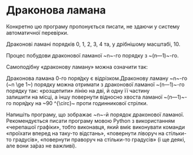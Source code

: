 # Драконова ламана

Конкретно цю програму пропонується писати, не&nbsp;здаючи&nbsp;у&nbsp;систему автоматичної перевірки.

Драконові ламані порядків 0, 1, 2, 3, 4&nbsp;та,&nbsp;у&nbsp;дрібнішому масштабі, 10.

Процес побудови драконової ламаної ~n~-го порядку&nbsp;з&nbsp;~(n—1)~-го.

Самоподібну «драконову ламану» можна означити так:

Драконова ламана 0-го поря́дку є відрізком.Драконову ламану ~n~-го (~n \ge 1~) порядку можна отримати&nbsp;з&nbsp;драконової ламаної ~(n—1)~-го порядку так: «розщепити» лінію&nbsp;на&nbsp;дві,&nbsp;й&nbsp;одну її частину залишити&nbsp;на&nbsp;місці,&nbsp;а&nbsp;іншу повернути відносно хвоста ламаної ~(n—1)~-го поря́дку&nbsp;на&nbsp;~90&nbsp;^{\circ}~ проти годинникової стрілки.

Напишіть програму,&nbsp;що&nbsp;зображає ~n~-й порядок драконової ламаної.
Рекомендується писати програму мовою Python&nbsp;з&nbsp;використанням «черепашої графіки», тобто виконавця, який вміє виконувати команди «проїхати вперед&nbsp;на&nbsp;таку-то відстань», «повернути ліворуч&nbsp;на&nbsp;стільки-то градусів», «повернути праворуч&nbsp;на&nbsp;стільки-то градусів» (і&nbsp;ще деякі, але вони за́раз не важливі).
